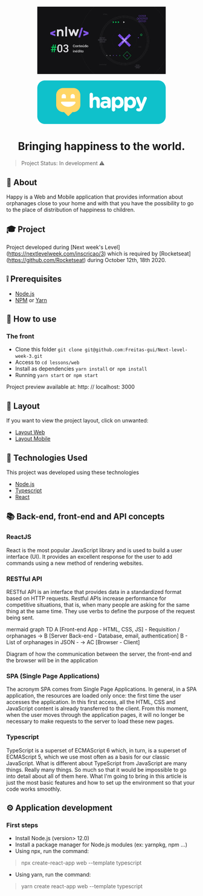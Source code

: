 <p align = "center">
  <img src = "./nlw-cloak.jpg" alt = "NLW" width="340px"/>
</p>

<p align = "center">
  <img src = "./happy-logo.png" alt = "Happy" />
</p>


<h1 align = "center">
  Bringing happiness to the world.
</h1>

> Project Status: In development :warning:

## :page_facing_up: About
Happy is a Web and Mobile application that provides information about orphanages close to your home and with that you have the possibility to go to the place of distribution of happiness to children.

## :mortar_board: Project
Project developed during [Next week's Level] (https://nextlevelweek.com/inscricao/3) which is required by [Rocketseat] (https://github.com/Rocketseat) during October 12th, 18th 2020.


## :grey_exclamation: Prerequisites
- [Node.js](https://nodejs.org/en/)
- [NPM](https://www.npmjs.com/) or [Yarn](https://classic.yarnpkg.com/pt-BR/docs/install/#windows-stable)


## :construction_worker: How to use
### The front
- Clone this folder `git clone git@github.com:Freitas-gui/Next-level-week-3.git`
- Access to `cd lessons/web`
- Install as dependencies `yarn install` or` npm install` 
- Running `yarn start` or` npm start`

Project preview available at: http: // localhost: 3000


## :link: Layout
If you want to view the project layout, click on unwanted:

- [Layout Web](https://www.figma.com/file/mDEbnoojksG4w8sOxmudh3/Happy-Web/duplicate)
- [Layout Mobile](https://www.figma.com/file/X27FfVxAgy9f5IFa7ONlph/Happy-Mobile/duplicate)


## :rocket: Technologies Used
This project was developed using these technologies
- [Node.js](https://nodejs.org/en/docs/)
- [Typescript](https://www.typescriptlang.org/)
- [React](https://pt-br.reactjs.org/)

## 📚 Back-end, front-end and API concepts
<h3>ReactJS</h3>
React is the most popular JavaScript library and is used to build a user interface (UI). It provides an excellent response for the user to add commands using a new method of rendering websites.

<h3>RESTful API</h3>

  <p>RESTful API is an interface that provides data in a standardized format based on HTTP requests. Restful APIs increase performance for competitive situations, that is, when many people are asking for the same thing at the same time. They use verbs to define the purpose of the request being sent.</p>

  <p>mermaid graph TD A [Front-end App - HTML, CSS, JS] - Requisition / orphanages -> B [Server Back-end - Database, email, authentication] B - List of orphanages in JSON - -> AC [Browser - Client]</p>

  <p>Diagram of how the communication between the server, the front-end and the browser will be in the application</p>

<h3>SPA (Single Page Applications)</h3>

  <p>The acronym SPA comes from Single Page Applications. In general, in a SPA application, the resources are loaded only once: the first time the user accesses the application. In this first access, all the HTML, CSS and JavaScript content is already transferred to the client. From this moment, when the user moves through the application pages, it will no longer be necessary to make requests to the server to load these new pages.</p>

<h3>Typescript</h3>                            
  <p>TypeScript is a superset of ECMAScript 6 which, in turn, is a superset of ECMAScript 5, which we use most often as a basis for our classic JavaScript. What is different about TypeScript from JavaScript are many things. Really many things. So much so that it would be impossible to go into detail about all of them here. What I'm going to bring in this article is just the most basic features and how to set up the environment so that your code works smoothly.</p>

## ⚙️ Application development
<h3>First steps</h3>
<ul>
  <li>Install Node.js (version> 12.0)</li>
  <li>Install a package manager for Node.js modules (ex: yarnpkg, npm ...)</li>
  <li>Using npx, run the command:</li>
</ul>

>  npx create-react-app web --template typescript
<ul>
  <li>Using yarn, run the command:</li>
</ul>

>  yarn create react-app web --template typescript